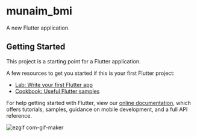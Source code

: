 # munaim_bmi

A new Flutter application.

## Getting Started

This project is a starting point for a Flutter application.

A few resources to get you started if this is your first Flutter project:

- [Lab: Write your first Flutter app](https://flutter.dev/docs/get-started/codelab)
- [Cookbook: Useful Flutter samples](https://flutter.dev/docs/cookbook)

For help getting started with Flutter, view our
[online documentation](https://flutter.dev/docs), which offers tutorials,
samples, guidance on mobile development, and a full API reference.

![ezgif com-gif-maker](https://user-images.githubusercontent.com/71780758/100330292-9a298180-2ff0-11eb-9437-7c999fa4e8e2.gif)
